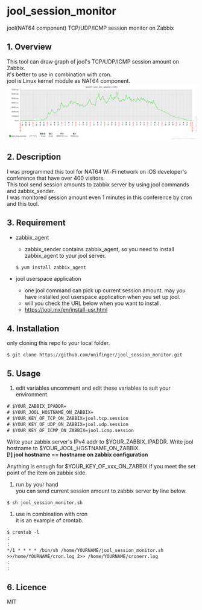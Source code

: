 # jool_session_monitor
jool(NAT64 component) TCP/UDP/ICMP session monitor on Zabbix

## 1. Overview
This tool can draw graph of jool's TCP/UDP/ICMP session amount on Zabbix.  
it's better to use in combination with cron.  
jool is Linux kernel module as NAT64 component.
![jool_tcp_session](https://github.com/onifinger/images/blob/master/tcp_session.png)

## 2. Description
I was programmed this tool for NAT64 Wi-Fi network on iOS developer's conference that have over 400 visitors.  
This tool send session amounts to zabbix server by using jool commands and zabbix_sender.  
I was monitored session amount even 1 minutes in this conference by cron and this tool.

## 3. Requirement
+ zabbix_agent
  - zabbix_sender contains zabbix_agent, so you need to install zabbix_agent to your jool server.

  ```
  $ yum install zabbix_agent
  ```

+ jool userspace application
  - one jool command can pick up current session amount. may you have installed jool userspace application when you set up jool.
  - will you check the URL below when you want to install.
  - https://jool.mx/en/install-usr.html

## 4. Installation
only cloning this repo to your local folder.

```:bash
$ git clone https://github.com/onifinger/jool_session_monitor.git
```

## 5. Usage
1. edit variables
  uncomment and edit these variables to suit your environment.

  ```
  # $YOUR_ZABBIX_IPADDR=
  # $YOUR_JOOL_HOSTNAME_ON_ZABBIX=
  # $YOUR_KEY_OF_TCP_ON_ZABBIX=jool.tcp.session
  # $YOUR_KEY_OF_UDP_ON_ZABBIX=jool.udp.session
  # $YOUR_KEY_OF_ICMP_ON_ZABBIX=jool.icmp.session
  ```

  Write your zabbix server's IPv4 addr to $YOUR_ZABBIX_IPADDR.
  Write jool hostname to $YOUR_JOOL_HOSTNAME_ON_ZABBIX.  
  **[!] jool hostname == hostname on zabbix configuration**  

  Anything is enough for $YOUR_KEY_OF_xxx_ON_ZABBIX if you meet the set point of the item on zabbix side.

1. run by your hand  
  you can send current session amount to zabbix server by line below.

  ```
  $ sh jool_session_monitor.sh
  ```

1. use in combination with cron  
  it is an example of crontab.

  ```
  $ crontab -l
  :
  :
  */1 * * * * /bin/sh /home/YOURNAME/jool_session_monitor.sh >>/home/YOURNAME/cron.log 2>> /home/YOURNAME/cronerr.log
  :
  :
  ```

## 6. Licence
MIT
